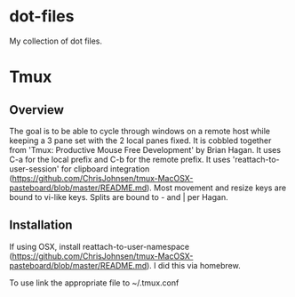 dot-files
=========
My collection of dot files.

Tmux
====
Overview
--------
The goal is to be able to cycle through windows on a remote host while keeping a 3 pane set with the 2 local panes fixed. It is cobbled together from 'Tmux: Productive Mouse Free Development' by Brian Hagan. It uses C-a for the local prefix and C-b for the remote prefix. It uses 'reattach-to-user-session' for clipboard integration (https://github.com/ChrisJohnsen/tmux-MacOSX-pasteboard/blob/master/README.md).  Most movement and resize keys are bound to vi-like keys.  Splits are bound to - and | per Hagan.

Installation
------------
If using OSX, install reattach-to-user-namespace (https://github.com/ChrisJohnsen/tmux-MacOSX-pasteboard/blob/master/README.md).  I did this via homebrew.

To use link the appropriate file to ~/.tmux.conf

